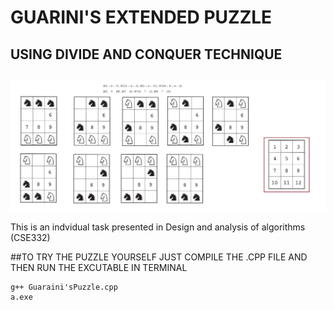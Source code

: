 
# GUARINI'S EXTENDED PUZZLE
## USING DIVIDE AND CONQUER TECHNIQUE

##
![alt text](https://github.com/HelalyJunior/Guarini-Extended-Puzzle/blob/main/steps.png)

This is an indvidual task presented in Design and analysis of algorithms (CSE332)

##TO TRY THE PUZZLE YOURSELF JUST COMPILE THE .CPP FILE AND THEN RUN THE EXCUTABLE IN TERMINAL
```
g++ Guaraini'sPuzzle.cpp 
a.exe
```

